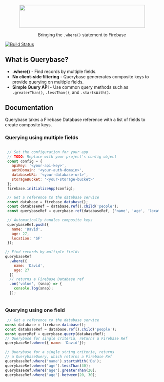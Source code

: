 <p align="center">
  <img height="75px" width="411px" src="https://raw.githubusercontent.com/davideast/Querybase/master/logos/logo-large.png">
  <p align="center">Bringing the <code>.where()</code> statement to Firebase</p>
</p>

[![Build Status](https://travis-ci.org/davideast/Querybase.svg?branch=master)](https://travis-ci.org/davideast/Querybase)

## What is Querybase?

- **.where()** - Find records by multiple fields.
- **No client-side filtering** - Querybase genererates composite keys to provide querying on multiple fields.
- **Simple Query API** - Use common query methods such as `.greaterThan()`, `.lessThan()`, and `.startsWith()`.

## Documentation

Querybase takes a Firebase Database reference with a list of fields to create composite keys. 

### Querying using multiple fields

```js
 
 // Set the configuration for your app
 // TODO: Replace with your project's config object
 const config = {
   apiKey: '<your-api-key>',
   authDomain: '<your-auth-domain>',
   databaseURL: '<your-database-url>',
   storageBucket: '<your-storage-bucket>'
 };
 firebase.initializeApp(config);

 // Get a reference to the database service
 const database = firebase.database();
 const databaseRef = database.ref().child('people');
 const querybaseRef = querybase.ref(databaseRef, ['name', 'age', 'location']);
 
 // Automatically handles composite keys
 querybaseRef.push({ 
   name: 'David',
   age: 27,
   location: 'SF'
 });
 
// Find records by multiple fields
querybaseRef
  .where({
    name: 'David',
    age: 27
  })
  // returns a Firebase Database ref
  .on('value', (snap) => {
    console.log(snap);
  });
 
 ```
 
### Querying using one field
 
 ```js
  // Get a reference to the database service
 const database = firebase.database();
 const databaseRef = database.ref().child('people');
 const queryRef = querybase.query(databaseRef);
 // Querybase for single criteria, returns a Firebase Ref
 querybaseRef.where({ name: 'David'});
  
 // Querybase for a single string criteria, returns
 // a QuerybaseQuery, which returns a Firebase Ref
 querybaseRef.where('name').startsWith('Da');
 querybaseRef.where('age').lessThan(30);
 querybaseRef.where('age').greaterThan(20);
 querybaseRef.where('age').between(20, 30);
 ```